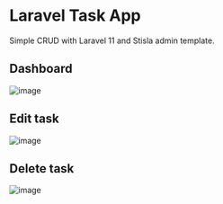 # Laravel Task App
Simple CRUD with Laravel 11 and Stisla admin template.

## Dashboard
![image](https://github.com/user-attachments/assets/8c99116c-9396-43e1-9dc7-29e81c920670)

## Edit task
![image](https://github.com/user-attachments/assets/ae5dd6df-a642-4c04-93b8-220f92fbdbe0)

## Delete task
![image](https://github.com/user-attachments/assets/b86badef-e556-4def-994b-81828687f94b)


